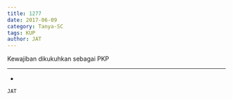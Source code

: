 ```yaml
---
title: 1277
date: 2017-06-09
category: Tanya-SC
tags: KUP
author: JAT
---
```


Kewajiban dikukuhkan sebagai PKP

---

-

`JAT`
